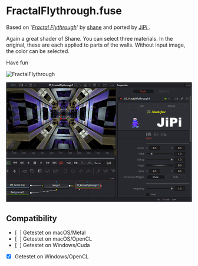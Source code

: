 FractalFlythrough.fuse
===========

Based on '_[Fractal Flythrough](https://www.shadertoy.com/view/wsKXDV)_' by [shane](https://www.shadertoy.com/user/shane) and ported by [JiPi ](../../Site/Profiles/JiPi.md).

Again a great shader of Shane. You can select three materials. In the original, these are each applied to parts of the walls. Without input image, the color can be selected.

Have fun 

![FractalFlythrough](https://user-images.githubusercontent.com/78935215/132952674-a03a41f7-5c7d-4baa-bb44-99208289dc43.gif)


[![Fractal Flythrough](FractalFlythrough.png)](FractalFlythrough.fuse)



## Compatibility
- [&nbsp; ] Getestet on macOS/Metal
- [&nbsp; ] Getestet on macOS/OpenCL
- [&nbsp; ] Getestet on Windows/Cuda
- [x] Getestet on Windows/OpenCL
